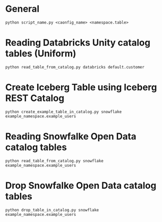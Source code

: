 
# General
~~~shell
python script_name.py <caonfig_name> <namespace.table>
~~~

# Reading Databricks Unity catalog tables (Uniform)
~~~shell
python read_table_from_catalog.py databricks default.customer
~~~

# Create Iceberg Table using Iceberg REST Catalog
~~~shell
python create_example_table_in_catalog.py snowflake example_namespace.example_users
~~~

# Reading Snowfalke Open Data catalog tables
~~~shell
python read_table_from_catalog.py snowflake example_namespace.example_users
~~~

# Drop Snowfalke Open Data catalog tables
~~~shell
python drop_table_in_catalog.py snowflake example_namespace.example_users
~~~
